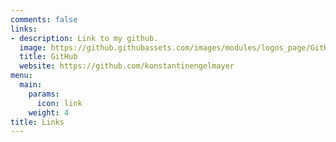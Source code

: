 ```yaml
---
comments: false
links:
- description: Link to my github.
  image: https://github.githubassets.com/images/modules/logos_page/GitHub-Mark.png
  title: GitHub
  website: https://github.com/konstantinengelmayer
menu:
  main:
    params:
      icon: link
    weight: 4
title: Links
---
```

